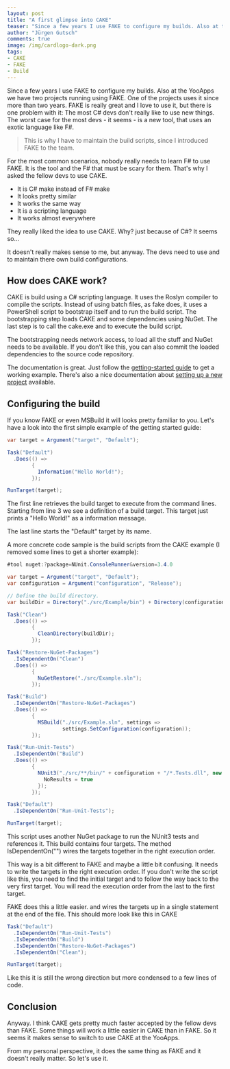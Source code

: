 ```yaml
---
layout: post
title: "A first glimpse into CAKE"
teaser: "Since a few years I use FAKE to configure my builds. Also at the YooApps we have two projects running using FAKE. One of the projects uses it since more than two years. FAKE is really great and I love to use it, but there is one problem with it: The most C# devs don't really like to use new things. The worst case for the most devs - it seems - is a new tool, that uses an exotic language like F#."
author: "Jürgen Gutsch"
comments: true
image: /img/cardlogo-dark.png
tags: 
- CAKE
- FAKE
- Build
---
```


Since a few years I use FAKE to configure my builds. Also at the YooApps we have two projects running using FAKE. One of the projects uses it since more than two years. FAKE is really great and I love to use it, but there is one problem with it: The most C# devs don't really like to use new things. The worst case for the most devs - it seems - is a new tool, that uses an exotic language like F#. 

> This is why I have to maintain the build scripts, since I introduced FAKE to the team.

For the most common scenarios, nobody really needs to learn F# to use FAKE. It is the tool and the F# that must be scary for them. That's why I asked the fellow devs to use CAKE. 

* It is C# make instead of F# make
* It looks pretty similar
* It works the same way
* It is a scripting language
* It works almost everywhere

They really liked the idea to use CAKE. Why? just because of C#? It seems so...

It doesn't really makes sense to me, but anyway. The devs need to use and to maintain there own build configurations. 

## How does CAKE work?

CAKE is build using a C# scripting language. It uses the Roslyn compiler to compile the scripts. Instead of using batch files, as fake does, it uses a PowerShell script to bootstrap itself and to run the build script. The bootstrapping step loads CAKE and some dependencies using NuGet. The last step is to call the cake.exe and to execute the build script.

The bootstrapping needs network access, to load all the stuff and NuGet needs to be available. If you don't like this, you can also commit the loaded dependencies to the source code repository.

The documentation is great. Just follow the [getting-started guide](http://cakebuild.net/docs/tutorials/getting-started) to get a working example. There's also a nice documentation about [setting up a new project](http://cakebuild.net/docs/tutorials/setting-up-a-new-project) available.

## Configuring the build

If you know FAKE or even MSBuild it will looks pretty familiar to you. Let's have a look into the first simple example of the getting started guide:

~~~ csharp
var target = Argument("target", "Default");

Task("Default")
  .Does(() =>
        {
          Information("Hello World!");
        });

RunTarget(target);
~~~

The first line retrieves the build target to execute from the command lines. Starting from line 3 we see a definition of a build target. This target just prints a "Hello World!" as a information message.

The last line starts the "Default" target by its name.

A more concrete code sample is the build scripts from the CAKE example (I removed some lines to get a shorter example):

~~~ csharp
#tool nuget:?package=NUnit.ConsoleRunner&version=3.4.0

var target = Argument("target", "Default");
var configuration = Argument("configuration", "Release");

// Define the build directory.
var buildDir = Directory("./src/Example/bin") + Directory(configuration);

Task("Clean")
  .Does(() =>
        {
          CleanDirectory(buildDir);
        });

Task("Restore-NuGet-Packages")
  .IsDependentOn("Clean")
  .Does(() =>
        {
          NuGetRestore("./src/Example.sln");
        });

Task("Build")
  .IsDependentOn("Restore-NuGet-Packages")
  .Does(() =>
        {
          MSBuild("./src/Example.sln", settings =>
                  settings.SetConfiguration(configuration));
        });

Task("Run-Unit-Tests")
  .IsDependentOn("Build")
  .Does(() =>
        {
          NUnit3("./src/**/bin/" + configuration + "/*.Tests.dll", new NUnit3Settings {
            NoResults = true
          });
        });

Task("Default")
  .IsDependentOn("Run-Unit-Tests");

RunTarget(target);
~~~

This script uses another NuGet package to run the NUnit3 tests and references it. This build contains four targets. The method IsDependentOn("") wires the targets together in the right execution order.

This way is a bit different to FAKE and maybe a little bit confusing. It needs to write the targets in the right execution order. If you don't write the script like this, you need to find the initial target and to follow the way back to the very first target. You will read the execution order from the last to the first target.

FAKE does this a little easier. and wires the targets up in a single statement at the end of the file. This should more look like this in CAKE

~~~ csharp
Task("Default")
  .IsDependentOn("Run-Unit-Tests")
  .IsDependentOn("Build")
  .IsDependentOn("Restore-NuGet-Packages")
  .IsDependentOn("Clean");

RunTarget(target);
~~~

Like this it is still the wrong direction but more condensed to a few lines of code.

## Conclusion

Anyway. I think CAKE gets pretty much faster accepted by the fellow devs than FAKE. Some things will work a little easier in CAKE than in FAKE. So it seems it makes sense to switch to use CAKE at the YooApps. 

From my personal perspective, it does the same thing as FAKE and it doesn't really matter. So let's use it.